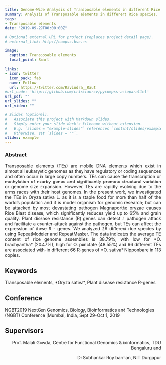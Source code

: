 ```yaml
---
title: Genome-Wide Analysis of Transposable elements in different Rice species and it’s association in Plant disease resistance R-genes in *Oryza sativa* Nipponbare
summary: Analysis of Transposable elements in different Rice species.
tags:
- Transposable elements
date: "2019-09-29T00:00:00Z"

# Optional external URL for project (replaces project detail page).
# external_link: http://compss.bsc.es

image:
  caption: Transposable elements
  focal_point: Smart
  
links:
- icon: twitter
  icon_pack: fab
  name: Follow
  url: https://twitter.com/Ravindra__Raut
#url_code: "https://github.com/cristianrcv/pycompss-autoparallel"
url_pdf: ""
url_slides: ""
url_video: ""

# Slides (optional).
#   Associate this project with Markdown slides.
#   Simply enter your slide deck's filename without extension.
#   E.g. `slides = "example-slides"` references `content/slides/example-slides.md`.
#   Otherwise, set `slides = ""`.
slides: example
---
```


<h3>Abstract</h3>

<p style='text-align: justify;'>Transposable elements (TEs) are mobile DNA elements which exist in almost all eukaryotic genomes as they have regulatory or coding sequences and often occur in large copy numbers. TEs can cause the transcription or methylation of nearby genes and significantly promote structural variation or genome size expansion. However, TEs are rapidly evolving due to the arms races with their host genomes.
In the present work, we investigated the TEs in Oryza sativa L. as it is a staple food for more than half of the world’s population and it is model organism for genomic research; but can be attacked by most devastating pathogen Magnaporthe oryzae causes Rice Blast disease, which significantly reduces yield up to 65% and grain quality. Plant disease resistance (R) genes can detect a pathogen attack and facilitate a counter-attack against the pathogen, but TEs can affect the expression of these R - genes.
We analyzed 29 different rice species by using RepeatModeler and RepeatMasker. The data indicates the average TE content of rice genome assemblies is 38.79%, with low for *O. brachyantha* (20.47%), high for O. punctate (48.55%) and 66 different TEs are associated with-in different 66 R-genes of *O. sativa* Nipponbare in 113 copies.</p>

<h2>Keywords</h2>
Transposable elements, *Oryza sativa*, Plant disease resistance R-genes
<h2>Conference</h2>
NGBT2019 NextGen Genomics, Biology, Bioinformatics and Technologies (NGBT) Conference |Mumbai, India, Sept 29-Oct 1, 2019
<h2>Supervisors</h2>
<p style='text-align: right;'>Prof. Malali Gowda, Centre for Functional Genomics & ioinformatics, TDU Bengaluru and </p>
<p style='text-align: right;'>Dr Subhankar Roy barman, NIT Durgapur </p>




